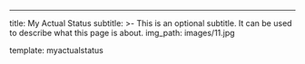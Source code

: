 ---
title: My Actual Status
subtitle: >-
  This is an optional subtitle. It can be used to describe what this page is
  about.
img_path: images/11.jpg

template: myactualstatus